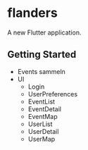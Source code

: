 # flanders

A new Flutter application.

## Getting Started

* Events sammeln
* UI
   * Login
   * UserPreferences
   * EventList
   * EventDetail
   * EventMap
   * UserList
   * UserDetail
   * UserMap
 